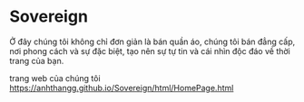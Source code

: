 # Sovereign
Ở đây chúng tôi không chỉ đơn giản là bán quần áo, chúng tôi bán đẳng cấp, nơi phong cách và sự đặc biệt, tạo nên sự tự tin và cái nhìn độc đáo về thời trang của bạn.


trang web của chúng tôi
https://anhthangg.github.io/Sovereign/html/HomePage.html
